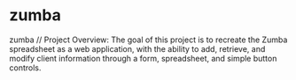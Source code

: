 # zumba
zumba
// Project Overview: The goal of this project is to recreate the Zumba spreadsheet as a web application, with the ability to add, retrieve, and modify client information through a form, spreadsheet, and simple button controls.
